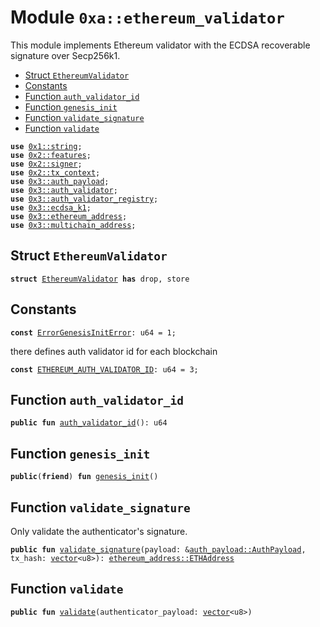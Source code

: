 
<a name="0xa_ethereum_validator"></a>

# Module `0xa::ethereum_validator`

This module implements Ethereum validator with the ECDSA recoverable signature over Secp256k1.


-  [Struct `EthereumValidator`](#0xa_ethereum_validator_EthereumValidator)
-  [Constants](#@Constants_0)
-  [Function `auth_validator_id`](#0xa_ethereum_validator_auth_validator_id)
-  [Function `genesis_init`](#0xa_ethereum_validator_genesis_init)
-  [Function `validate_signature`](#0xa_ethereum_validator_validate_signature)
-  [Function `validate`](#0xa_ethereum_validator_validate)


<pre><code><b>use</b> <a href="">0x1::string</a>;
<b>use</b> <a href="">0x2::features</a>;
<b>use</b> <a href="">0x2::signer</a>;
<b>use</b> <a href="">0x2::tx_context</a>;
<b>use</b> <a href="">0x3::auth_payload</a>;
<b>use</b> <a href="">0x3::auth_validator</a>;
<b>use</b> <a href="">0x3::auth_validator_registry</a>;
<b>use</b> <a href="">0x3::ecdsa_k1</a>;
<b>use</b> <a href="">0x3::ethereum_address</a>;
<b>use</b> <a href="">0x3::multichain_address</a>;
</code></pre>



<a name="0xa_ethereum_validator_EthereumValidator"></a>

## Struct `EthereumValidator`



<pre><code><b>struct</b> <a href="ethereum_validator.md#0xa_ethereum_validator_EthereumValidator">EthereumValidator</a> <b>has</b> drop, store
</code></pre>



<a name="@Constants_0"></a>

## Constants


<a name="0xa_ethereum_validator_ErrorGenesisInitError"></a>



<pre><code><b>const</b> <a href="ethereum_validator.md#0xa_ethereum_validator_ErrorGenesisInitError">ErrorGenesisInitError</a>: u64 = 1;
</code></pre>



<a name="0xa_ethereum_validator_ETHEREUM_AUTH_VALIDATOR_ID"></a>

there defines auth validator id for each blockchain


<pre><code><b>const</b> <a href="ethereum_validator.md#0xa_ethereum_validator_ETHEREUM_AUTH_VALIDATOR_ID">ETHEREUM_AUTH_VALIDATOR_ID</a>: u64 = 3;
</code></pre>



<a name="0xa_ethereum_validator_auth_validator_id"></a>

## Function `auth_validator_id`



<pre><code><b>public</b> <b>fun</b> <a href="ethereum_validator.md#0xa_ethereum_validator_auth_validator_id">auth_validator_id</a>(): u64
</code></pre>



<a name="0xa_ethereum_validator_genesis_init"></a>

## Function `genesis_init`



<pre><code><b>public</b>(<b>friend</b>) <b>fun</b> <a href="ethereum_validator.md#0xa_ethereum_validator_genesis_init">genesis_init</a>()
</code></pre>



<a name="0xa_ethereum_validator_validate_signature"></a>

## Function `validate_signature`

Only validate the authenticator's signature.


<pre><code><b>public</b> <b>fun</b> <a href="ethereum_validator.md#0xa_ethereum_validator_validate_signature">validate_signature</a>(payload: &<a href="_AuthPayload">auth_payload::AuthPayload</a>, tx_hash: <a href="">vector</a>&lt;u8&gt;): <a href="_ETHAddress">ethereum_address::ETHAddress</a>
</code></pre>



<a name="0xa_ethereum_validator_validate"></a>

## Function `validate`



<pre><code><b>public</b> <b>fun</b> <a href="ethereum_validator.md#0xa_ethereum_validator_validate">validate</a>(authenticator_payload: <a href="">vector</a>&lt;u8&gt;)
</code></pre>

